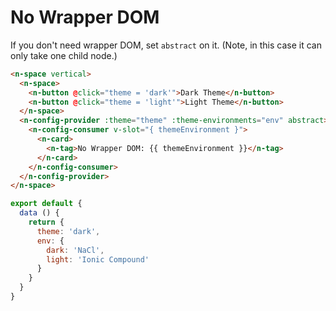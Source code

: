 # No Wrapper DOM

If you don't need wrapper DOM, set `abstract` on it. (Note, in this case it can only take one child node.)

```html
<n-space vertical>
  <n-space>
    <n-button @click="theme = 'dark'">Dark Theme</n-button>
    <n-button @click="theme = 'light'">Light Theme</n-button>
  </n-space>
  <n-config-provider :theme="theme" :theme-environments="env" abstract>
    <n-config-consumer v-slot="{ themeEnvironment }">
      <n-card>
        <n-tag>No Wrapper DOM: {{ themeEnvironment }}</n-tag>
      </n-card>
    </n-config-consumer>
  </n-config-provider>
</n-space>
```

```js
export default {
  data () {
    return {
      theme: 'dark',
      env: {
        dark: 'NaCl',
        light: 'Ionic Compound'
      }
    }
  }
}
```
